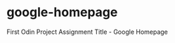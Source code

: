 # google-homepage
First Odin Project Assignment
Title - Google Homepage
<a href="www.theodinproject.com"></a>